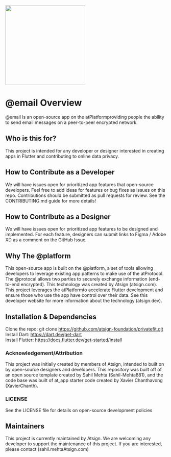 <img width=250px src="https://atsign.dev/assets/img/@platform_logo_grey.svg?sanitize=true">

# @email Overview
@email is an open-source app on the atPlatformproviding people the ability to send email messages on a peer-to-peer encrypted network.

## Who is this for?
This project is intended for any developer or designer interested in creating apps in Flutter and contributing to online data privacy.

## How to Contribute as a Developer
We will have issues open for prioritized app features that open-source developers. Feel free to add ideas for features or bug fixes as issues on this repo. Contributions should be submitted as pull requests for review. See the CONTRIBUTING.md guide for more details! 

## How to Contribute as a Designer
We will have issues open for prioritized app features to be designed and implemented. For each feature, designers can submit links to Figma / Adobe XD as a comment on the GitHub Issue.

## Why The @platform
This open-source app is built on the @platform, a set of tools allowing developers to leverage existing app patterns to make use of the atProtocol. The @protocal allows two parties to securely exchange information (end-to-end encrypted). This technology was created by Atsign (atsign.com). This project leverages the atPlatformto accelerate Flutter development and ensure those who use the app have control over their data. See this developer website for more information about the technology (atsign.dev).

## Installation & Dependencies
Clone the repo: git clone https://github.com/atsign-foundation/privatefit.git <br>
Install Dart: https://dart.dev/get-dart <br>
Install Flutter: https://docs.flutter.dev/get-started/install

### Acknowledgement/Attribution
This project was initially created by members of Atsign, intended to built on by open-source designers and developers. This repository was built off of an open source template created by Sahil Mehta (Sahil-Mehta881), and the code base was built of at_app starter code created by Xavier Chanthavong (XavierChanth).

### LICENSE
See the LICENSE file for details on open-source development policies

## Maintainers
This project is currently maintained by Atsign. We are welcoming any developer to support the maintenance of this project. If you are interested, please contact (sahil.mehtaAtsign.com)
